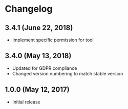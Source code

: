 # Changelog

## 3.4.1 (June 22, 2018)

- Implement specific permission for tool

## 3.4.0 (May 13, 2018)

- Updated for GDPR compliance
- Changed version numbering to match stable version

## 1.0.0 (May 12, 2017)

- Initial release